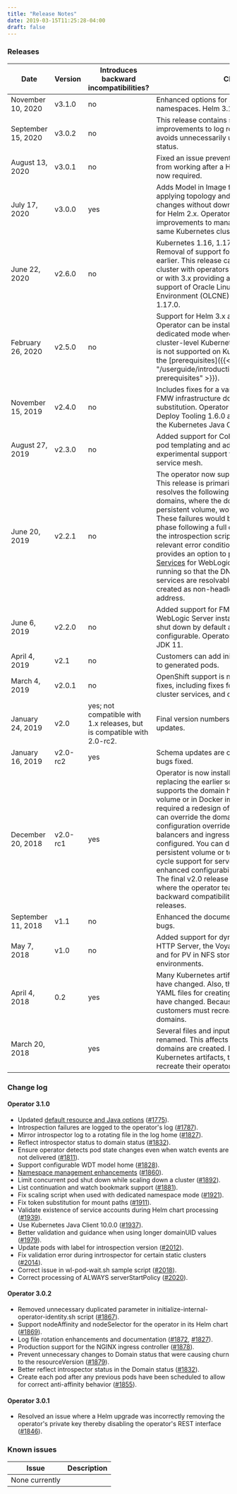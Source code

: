 ```yaml
---
title: "Release Notes"
date: 2019-03-15T11:25:28-04:00
draft: false
---
```


### Releases

| Date | Version | Introduces backward incompatibilities? | Change |
| --- | --- | --- | --- |
| November 10, 2020 | v3.1.0 | no | Enhanced options for specifying managed namespaces. Helm 3.1.3+ now required. |
| September 15, 2020 | v3.0.2 | no | This release contains several fixes, including improvements to log rotation and a fix that avoids unnecessarily updating the domain status. |
| August 13, 2020 | v3.0.1 | no | Fixed an issue preventing the REST interface from working after a Helm upgrade. Helm 3.1.3+ now required. |
| July 17, 2020 | v3.0.0 | yes | Adds Model in Image feature and support for applying topology and configuration override changes without downtime. Removal of support for Helm 2.x. Operator performance improvements to manage many domains in the same Kubernetes cluster. |
| June 22, 2020 | v2.6.0 | no | Kubernetes 1.16, 1.17, and 1.18 support. Removal of support for Kubernetes 1.13 and earlier. This release can be run in the same cluster with operators of either 2.5.0 and below, or with 3.x providing an upgrade path. Certified support of Oracle Linux Cloud Native Environment (OLCNE) 1.1 with Kubernetes 1.17.0.
| February 26, 2020 | v2.5.0 | no | Support for Helm 3.x and OpenShift 4.3.  Operator can be installed in a namespace-dedicated mode where operator requires no cluster-level Kubernetes privileges. This version is not supported on Kubernetes 1.16+; check the [prerequisites]({{< relref "/userguide/introduction/introduction#operator-prerequisites" >}}).
| November 15, 2019 | v2.4.0 | no | Includes fixes for a variety of issues related to FMW infrastructure domains and pod variable substitution.  Operator now uses WebLogic Deploy Tooling 1.6.0 and the latest version of the Kubernetes Java Client.
| August 27, 2019 | v2.3.0 | no  | Added support for Coherence cluster rolling, pod templating and additional pod content, and experimental support for running under an Istio service mesh.
| June 20, 2019 | v2.2.1 | no  | The operator now supports Kubernetes 1.14.0+.  This release is primarily a bug fix release and resolves the following issues: Servers in domains, where the domain home is on a persistent volume, would sometimes fail to start. These failures would be during the introspection phase following a full domain shutdown.  Now, the introspection script better handles the relevant error conditions. Also, now the Domain provides an option to [pre-create Kubernetes Services](https://github.com/oracle/weblogic-kubernetes-operator/blob/master/docs/domains/Domain.md#server-service) for WebLogic Servers that are not yet running so that the DNS addresses of these services are resolvable.  These services are now created as non-headless so that they have an IP address.
| June 6, 2019 | v2.2.0 | no  | Added support for FMW Infrastructure domains. WebLogic Server instances are now gracefully shut down by default and shutdown options are configurable. Operator is now built and runs on JDK 11.
| April 4, 2019 | v2.1 | no  | Customers can add init and sidecar containers to generated pods.  
| March 4, 2019 | v2.0.1 | no  | OpenShift support is now certified.  Many bug fixes, including fixes for configuration overrides, cluster services, and domain status processing.  
| January 24, 2019 | v2.0 | yes; not compatible with 1.x releases, but is compatible with 2.0-rc2. | Final version numbers and documentation updates.  
| January 16, 2019 | v2.0-rc2 | yes | Schema updates are completed, and various bugs fixed.
| December 20, 2018 | v2.0-rc1 | yes | Operator is now installed using Helm charts, replacing the earlier scripts.  The operator now supports the domain home on a persistent volume or in Docker image use cases, which required a redesign of the domain schema.  You can override the domain configuration using configuration override templates.  Now load balancers and ingresses can be independently configured.  You can direct WebLogic logs to a persistent volume or to the pod's log.  Added life cycle support for servers and significantly enhanced configurability for generated pods.  The final v2.0 release will be the initial release where the operator team intends to provide backward compatibility as part of future releases.
| September 11, 2018 | v1.1  | no | Enhanced the documentation and fixed various bugs.
| May 7, 2018 | v1.0  | no | Added support for dynamic clusters, the Apache HTTP Server, the Voyager Ingress Controller, and for PV in NFS storage for multi-node environments.
| April 4, 2018 | 0.2 | yes | Many Kubernetes artifact names and labels have changed. Also, the names of generated YAML files for creating a domain's PV and PVC have changed.  Because of these changes, customers must recreate their operators and domains.
| March 20, 2018 |  | yes | Several files and input parameters have been renamed.  This affects how operators and domains are created.  It also changes generated Kubernetes artifacts, therefore customers must recreate their operators and domains.

### Change log

#### Operator 3.1.0

* Updated [default resource and Java options](faq/resource-settings.md) ([#1775](https://github.com/oracle/weblogic-kubernetes-operator/pull/1775)).
* Introspection failures are logged to the operator's log ([#1787](https://github.com/oracle/weblogic-kubernetes-operator/pull/1787)).
* Mirror introspector log to a rotating file in the log home ([#1827](https://github.com/oracle/weblogic-kubernetes-operator/pull/1827)).
* Reflect introspector status to domain status ([#1832](https://github.com/oracle/weblogic-kubernetes-operator/pull/1832)).
* Ensure operator detects pod state changes even when watch events are not delivered ([#1811](https://github.com/oracle/weblogic-kubernetes-operator/pull/1811)).
* Support configurable WDT model home ([#1828](https://github.com/oracle/weblogic-kubernetes-operator/pull/1828)).
* [Namespace management enhancements](faq/namespace-management.md) ([#1860](https://github.com/oracle/weblogic-kubernetes-operator/pull/1860)).
* Limit concurrent pod shut down while scaling down a cluster ([#1892](https://github.com/oracle/weblogic-kubernetes-operator/pull/1892)).
* List continuation and watch bookmark support ([#1881](https://github.com/oracle/weblogic-kubernetes-operator/pull/1881)).
* Fix scaling script when used with dedicated namespace mode ([#1921](https://github.com/oracle/weblogic-kubernetes-operator/pull/1921)).
* Fix token substitution for mount paths ([#1911](https://github.com/oracle/weblogic-kubernetes-operator/pull/1911)).
* Validate existence of service accounts during Helm chart processing ([#1939](https://github.com/oracle/weblogic-kubernetes-operator/pull/1939)).
* Use Kubernetes Java Client 10.0.0 ([#1937](https://github.com/oracle/weblogic-kubernetes-operator/pull/1937)).
* Better validation and guidance when using longer domainUID values ([#1979](https://github.com/oracle/weblogic-kubernetes-operator/pull/1979)).
* Update pods with label for introspection version ([#2012](https://github.com/oracle/weblogic-kubernetes-operator/pull/2012)).
* Fix validation error during inrtrospector for certain static clusters ([#2014](https://github.com/oracle/weblogic-kubernetes-operator/pull/2014)).
* Correct issue in wl-pod-wait.sh sample script ([#2018](https://github.com/oracle/weblogic-kubernetes-operator/pull/2018)).
* Correct processing of ALWAYS serverStartPolicy ([#2020](https://github.com/oracle/weblogic-kubernetes-operator/pull/2020)).

#### Operator 3.0.2

* Removed unnecessary duplicated parameter in initialize-internal-operator-identity.sh script ([#1867](https://github.com/oracle/weblogic-kubernetes-operator/pull/1867)).
* Support nodeAffinity and nodeSelector for the operator in its Helm chart ([#1869](https://github.com/oracle/weblogic-kubernetes-operator/pull/1869)).
* Log file rotation enhancements and documentation ([#1872](https://github.com/oracle/weblogic-kubernetes-operator/pull/1872), [#1827](https://github.com/oracle/weblogic-kubernetes-operator/pull/1827)).
* Production support for the NGINX ingress controller ([#1878](https://github.com/oracle/weblogic-kubernetes-operator/pull/1878)).
* Prevent unnecessary changes to Domain status that were causing churn to the resourceVersion ([#1879](https://github.com/oracle/weblogic-kubernetes-operator/pull/1879)).
* Better reflect introspector status in the Domain status ([#1832](https://github.com/oracle/weblogic-kubernetes-operator/pull/1832)).
* Create each pod after any previous pods have been scheduled to allow for correct anti-affinity behavior ([#1855](https://github.com/oracle/weblogic-kubernetes-operator/pull/1855)).

#### Operator 3.0.1

* Resolved an issue where a Helm upgrade was incorrectly removing the operator's private key thereby disabling the operator's REST interface ([#1846](https://github.com/oracle/weblogic-kubernetes-operator/pull/1846)).

### Known issues

| Issue | Description |
| --- | --- |
| None currently |  |
